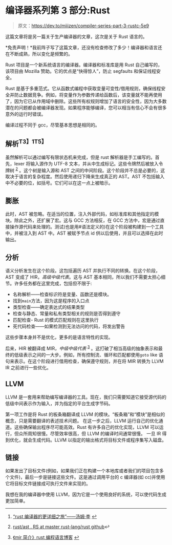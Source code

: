 # 编译器系列第 3 部分:Rust

> 原文：<https://dev.to/miiizen/compiler-series-part-3-rustc-5e9>

这篇文章将是另一篇关于生产编译器的文章，这次是关于 Rust 语言的。

*免责声明！*我前阵子写了这篇文章，还没有检查修改了多少！编译器和语言还在不断成熟，所以变化是频繁的。

Rust 项目是一个新系统语言的编译器。编译器和标准库是用 Rust 自己编写的，该项目由 Mozilla 赞助。它的优点是“快得惊人”，防止 segfaults 和保证线程安全。

Rust 是基于多重范式。它从函数式编程中获取变量可变性/借用规则，确保线程安全并防止数据竞争。例如，将变量作为参数传递给函数后，该变量就不能再使用了，因为它已从作用域中删除。这些所有权规则增加了语言的安全性，因为大多数潜在的问题都会被编译器发现。如果程序能够编译，您可以相当有信心不会有很多意外的运行时错误。

编译过程不同于 gcc，尽管基本思想是相同的。

## 解析<sup id="fnref1">T3】1T5】</sup>

虽然解析可以通过编写有限状态机来完成，但是 rust 解析器是手工编写的。首先，lexer 将输入源作为 UTF-8 文本，并从中生成标记。这些令牌然后被放入令牌树 <sup id="fnref2">[2](#fn2)</sup> 。这个树是输入源和 AST 之间的中间阶段。这个阶段并不总是必要的，这取决于语言的复杂程度。然后使用递归下降来生成真正的 AST。AST 不包括输入中不必要的位，如括号。它们可以在这一点上被暗示。

## 膨胀

此时，AST 被忽略。在适当的位置，注入外部代码，如标准库和其他指定的模块。除此之外，还扩展了宏。这与 GCC 方法相反，在 GCC 方法中，宏是通过直接操作源代码来处理的。测试(也是用#语法定义的)在这个阶段被构建到一个工具中，并被注入到 AST 中。AST 被赋予节点 id 供以后使用，并且可以选择在此时输出。

## 分析

语义分析发生在这个阶段。这包括遍历 AST 并执行不同的转换。在这个阶段，AST 变成了 HIR，*高级中级代表*。这与 AST 基本相同，所以我们不需要太担心细节。许多任务都在这里完成，包括但不限于:

*   名称解析——检查标识符是变量、函数还是模块。
*   找到`main`方法，因为这是程序的入口点
*   类型检查——确定表达式的结果类型
*   检查与静态、常量和私有类型相关的规则是否得到遵守
*   匹配检查- Rust 的模式匹配规则在这里执行
*   死代码检查——如果检测到无法访问的代码，将发出警告

这些步骤本身并不是优化，更多的是语言特性的实现。

后来，HIR 被翻译成 MIR，*中级中级代表* <sup id="fnref3">[3](#fn3)</sup> 。这打破了相当高级的抽象表示和最终的低级表示之间的一大步。例如，所有控制流、循环和匹配都使用`goto` like 语句来表示。在这个阶段进行借用检查，确保遵守规则，并在将 MIR 转换为 LLVM IR 之前进行一些优化。

## LLVM

LLVM 是一套用来帮助编写编译器的工具。现在，我们只需要知道它接受源代码的低级中间表示作为输入，并为指定的平台生成字节码。

第一项工作是将 Rust 的板条箱翻译成 LLVM 的模块。“板条箱”和“模块”是相似的概念，只是需要翻译的表述技术问题。
在这一步之后，LLVM 运行自己的优化通道。这些确保输出程序尽可能高效。Rust 有许多自己的优化实现，LLVM 可以运行，但众所周知很慢。尽管效率很高，但 LLVM 的编译时间通常很慢。
一旦 IR 得到优化，就会生成代码。LLVM 以指定的输出格式将目标文件或程序集写入磁盘。

## 链接

如果发出了目标文件(例如，如果我们正在构建一个本地库或者我们的项目包含多个文件)，最后一步是链接这些文件。这是通过调用平台的 c 编译器(如 cc)并使用它将目标文件链接成可执行文件来实现的。

我想在我的编译器中使用 LLVM，因为它是一个使用良好的系统，可以使代码生成更加简单。

* * *

1.  [“rust 编译器的更详细之旅”——汤姆·李](https://tomlee.co/2014/04/a-more-detailed-tour-of-the-rust-compiler/) [↩](#fnref1)

2.  [rust/ast . RS at master rust-lang/rust github](https://github.com/rust-lang/rust/blob/master/src/libsyntax/ast.rs#L545-L580)↩

3.  [《mir 简介》rust 编程语言博客](https://blog.rust-lang.org/2016/04/19/MIR.html) [↩](#fnref3)